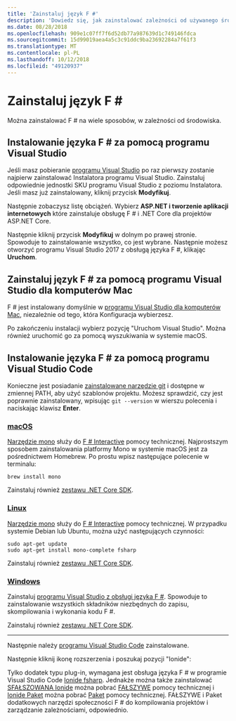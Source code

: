 ```yaml
---
title: 'Zainstaluj język F #'
description: 'Dowiedz się, jak zainstalować zależności od używanego środowiska F #.'
ms.date: 08/28/2018
ms.openlocfilehash: 909e1c07ff7f6d52db77a987639d1c749146fdca
ms.sourcegitcommit: 15d99019aea4a5c3c91ddc9ba23692284a7f61f3
ms.translationtype: MT
ms.contentlocale: pl-PL
ms.lasthandoff: 10/12/2018
ms.locfileid: "49120937"
---
```

# <a name="install-f"></a>Zainstaluj język F # #

Można zainstalować F # na wiele sposobów, w zależności od środowiska.

## <a name="install-f-with-visual-studio"></a>Instalowanie języka F # za pomocą programu Visual Studio

Jeśli masz pobieranie [programu Visual Studio](https://visualstudio.microsoft.com/) po raz pierwszy zostanie najpierw zainstalować Instalatora programu Visual Studio. Zainstaluj odpowiednie jednostki SKU programu Visual Studio z poziomu Instalatora. Jeśli masz już zainstalowany, kliknij przycisk **Modyfikuj**.

Następnie zobaczysz listę obciążeń. Wybierz **ASP.NET i tworzenie aplikacji internetowych** które zainstaluje obsługę F # i .NET Core dla projektów ASP.NET Core.

Następnie kliknij przycisk **Modyfikuj** w dolnym po prawej stronie.  Spowoduje to zainstalowanie wszystko, co jest wybrane. Następnie możesz otworzyć programu Visual Studio 2017 z obsługą języka F #, klikając **Uruchom**.

## <a name="install-f-with-visual-studio-for-mac"></a>Zainstaluj język F # za pomocą programu Visual Studio dla komputerów Mac

F # jest instalowany domyślnie w [programu Visual Studio dla komputerów Mac](https://visualstudio.microsoft.com/vs/mac/), niezależnie od tego, która Konfiguracja wybierzesz.

Po zakończeniu instalacji wybierz pozycję "Uruchom Visual Studio". Można również uruchomić go za pomocą wyszukiwania w systemie macOS.

## <a name="install-f-with-visual-studio-code"></a>Instalowanie języka F # za pomocą programu Visual Studio Code

Konieczne jest posiadanie [zainstalowane narzędzie git](https://git-scm.com/download) i dostępne w zmiennej PATH, aby użyć szablonów projektu. Możesz sprawdzić, czy jest poprawnie zainstalowany, wpisując `git --version` w wierszu polecenia i naciskając klawisz **Enter**.

### <a name="macostabmacos"></a>[macOS](#tab/macos)

[Narzędzie mono](http://www.mono-project.com) służy do [F # Interactive](../tutorials/fsharp-interactive/index.md) pomocy technicznej. Najprostszym sposobem zainstalowania platformy Mono w systemie macOS jest za pośrednictwem Homebrew. Po prostu wpisz następujące polecenie w terminalu:

```console
brew install mono
```

Zainstaluj również [zestawu .NET Core SDK](https://www.microsoft.com/net/download).

### <a name="linuxtablinux"></a>[Linux](#tab/linux)

[Narzędzie mono](https://www.mono-project.com) służy do [F # Interactive](../tutorials/fsharp-interactive/index.md) pomocy technicznej. W przypadku systemie Debian lub Ubuntu, można użyć następujących czynności:

```console
sudo apt-get update
sudo apt-get install mono-complete fsharp
```

Zainstaluj również [zestawu .NET Core SDK](https://www.microsoft.com/net/download).

### <a name="windowstabwindows"></a>[Windows](#tab/windows)

Zainstaluj [programu Visual Studio z obsługi języka F #](#install-f-with-visual-studio). Spowoduje to zainstalowanie wszystkich składników niezbędnych do zapisu, skompilowania i wykonania kodu F #.

Zainstaluj również [zestawu .NET Core SDK](https://www.microsoft.com/net/download/).

---

Następnie należy [programu Visual Studio Code](https://code.visualstudio.com) zainstalowane.

Następnie kliknij ikonę rozszerzenia i poszukaj pozycji "Ionide":

Tylko dodatek typu plug-in, wymagana jest obsługa języka F # w programie Visual Studio Code [Ionide fsharp](https://marketplace.visualstudio.com/items?itemName=Ionide.Ionide-fsharp). Jednakże można także zainstalować [SFAŁSZOWANA Ionide](https://marketplace.visualstudio.com/items?itemName=Ionide.Ionide-FAKE) można pobrać [FAŁSZYWE](https://fsharp.github.io/FAKE/) pomocy technicznej i [Ionide Paket](https://marketplace.visualstudio.com/items?itemName=Ionide.Ionide-Paket) można pobrać [Paket](https://fsprojects.github.io/Paket/) pomocy technicznej. FAŁSZYWE i Paket dodatkowych narzędzi społeczności F # do kompilowania projektów i zarządzanie zależnościami, odpowiednio.
